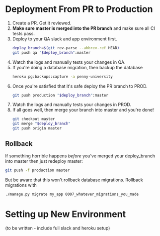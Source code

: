 # Deployment From PR to Production

1. Create a PR. Get it reviewed.
2. **Make sure master is merged into the PR branch** and make sure all CI tests pass.
3. Deploy to your QA slack and app environment first.
    ```sh
    deploy_branch=$(git rev-parse --abbrev-ref HEAD)
    git push qa "$deploy_branch":master
    ```
4. Watch the logs and manually tests your changes in QA.
5. If you're doing a database migration, then backup the database 
    ```sh
    heroku pg:backups:capture -a penny-university
    ```
6. Once you're satisfied that it's safe deploy the PR branch to PROD.
    ```sh
    git push production "$deploy_branch":master
    ```
7. Watch the logs and manually tests your changes in PROD.
8. If all goes well, then merge your branch into master and you're done!
    ```sh
    git checkout master
    git merge "$deploy_branch"
    git push origin master
    ```


## Rollback
If something horrible happens _before_ you've merged your deploy_branch into master then just redeploy master:
```sh
git push -f production master
```
But be aware that this won't rollback database migrations. Rollback migrations with
```sh
./manage.py migrate my_app 0007_whatever_migrations_you_made
```


# Setting up New Environment
(to be written - include full slack and heroku setup)
